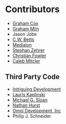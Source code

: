 # Contributors

- [Graham Cox](http://apptree.net/appcontact.htm)
- [Graham Miln](http://miln.eu)
- Jason Jobe
- [C.W. Betts](https://github.com/MaddTheSane)
- [Mediajon](https://github.com/Mediajon)
- [Stephan Zehrer](http://www.stephan-zehrer.de)
- [Christian Fowler](http://bitweaver.org/)
- [Caleb Mitcler](https://github.com/calebmitcler)

## Third Party Code

- [Intriguing Development](http://www.idevelop.net)
- [Lauris Kaplinski](mailto:lauris@ximian.com)
- [Michael G. Sloan](mailto:mgsloan@gmail.com)
- [Nathan Hurst](mailto:njh@mail.csse.monash.edu.au)
- [Omni Development, Inc](http://www.omnigroup.com/developer/sourcecode/sourcelicense/)
- Philip J. Schneider
